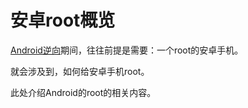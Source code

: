# 安卓root概览

[Android逆向](https://book.crifan.org/books/android_reverse_dev/website/)期间，往往前提是需要：一个root的安卓手机。

就会涉及到，如何给安卓手机root。

此处介绍Android的root的相关内容。
